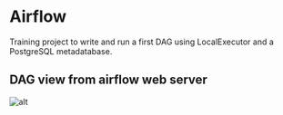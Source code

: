 # Airflow 
Training project to write and run a first DAG using LocalExecutor and a PostgreSQL metadatabase.


## DAG view from airflow web server

![alt](ariflow.PNG)